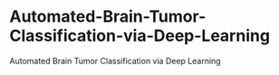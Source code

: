# Automated-Brain-Tumor-Classification-via-Deep-Learning
Automated Brain Tumor Classification via Deep Learning
